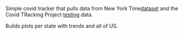 Simple covid tracker that pulls data from New York Time[dataset](https://raw.githubusercontent.com/nytimes/covid-19-data/master/us-states.csv) and the Covid TRacking Project [testing](https://covidtracking.com/) data.

Builds plots per state with trends and all of US.

